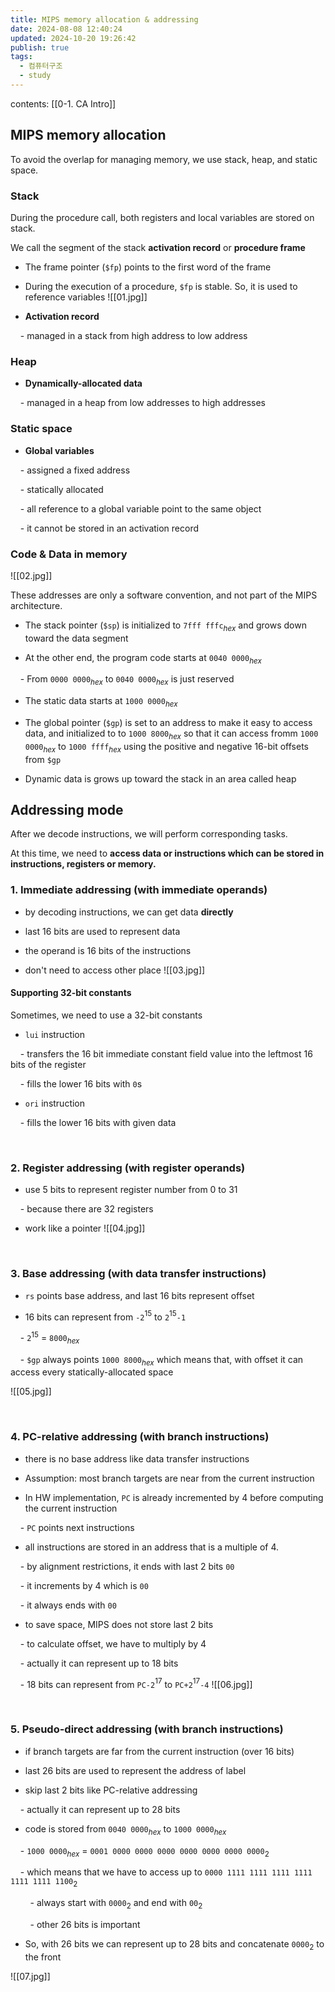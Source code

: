 ```yaml
---
title: MIPS memory allocation & addressing
date: 2024-08-08 12:40:24
updated: 2024-10-20 19:26:42
publish: true
tags:
  - 컴퓨터구조
  - study
---
```

contents: [[0-1. CA Intro]]

## MIPS memory allocation

To avoid the overlap for managing memory, we use stack, heap, and static space.

  

### Stack

During the procedure call, both registers and local variables are stored on stack. </br>

We call the segment of the stack **activation record** or **procedure frame**

- The frame pointer (`$fp`) points to the first word of the frame

- During the execution of a procedure, `$fp` is stable. So, it is used to reference variables
![[01.jpg]]

  

- **Activation record**

    - managed in a stack from high address to low address

  

### Heap

- **Dynamically-allocated data**

    - managed in a heap from low addresses to high addresses

  

### Static space

- **Global variables**

    - assigned a fixed address

    - statically allocated

    - all reference to a global variable point to the same object

    - it cannot be stored in an activation record

  
  

### Code & Data in memory
![[02.jpg]]

  

These addresses are only a software convention, and not part of the MIPS architecture.

- The stack pointer (`$sp`) is initialized to `7fff fffc`$_{hex}$ and grows down toward the data segment

- At the other end, the program code starts at `0040 0000`$_{hex}$

    - From `0000 0000`$_{hex}$ to `0040 0000`$_{hex}$ is just reserved

- The static data starts at `1000 0000`$_{hex}$

- The global pointer (`$gp`) is set to an address to make it easy to access data, and initialized to to `1000 8000`$_{hex}$ so that it can access fromm `1000 0000`$_{hex}$ to `1000 ffff`$_{hex}$ using the positive and negative 16-bit offsets from `$gp`

- Dynamic data is grows up toward the stack in an area called heap



  

## Addressing mode

After we decode instructions, we will perform corresponding tasks. </br>

At this time, we need to **access data or instructions which can be stored in instructions, registers or memory.**

  

### 1. Immediate addressing (with immediate operands)

- by decoding instructions, we can get data **directly**

- last 16 bits are used to represent data

- the operand is 16 bits of the instructions

- don't need to access other place
![[03.jpg]]

  

#### Supporting 32-bit constants

Sometimes, we need to use a 32-bit constants

- `lui` instruction

    - transfers the 16 bit immediate constant field value into the leftmost 16 bits of the register

    - fills the lower 16 bits with `0`s

- `ori` instruction

    - fills the lower 16 bits with given data

</br>

  

### 2. Register addressing (with register operands)

- use 5 bits to represent register number from 0 to 31

    - because there are 32 registers

- work like a pointer
![[04.jpg]]

</br>

  

### 3. Base addressing (with data transfer instructions)

- `rs` points base address, and last 16 bits represent offset

- 16 bits can represent from `-2`$^{15}$ to `2`$^{15}$`-1`

    - `2`$^{15}$ = `8000`$_{hex}$

    - `$gp` always points `1000 8000`$_{hex}$ which means that, with offset it can access every statically-allocated space

![[05.jpg]]

</br>

  

### 4. PC-relative addressing (with branch instructions)

- there is no base address like data transfer instructions

- Assumption: most branch targets are near from the current instruction

- In HW implementation, `PC` is already incremented by 4 before computing the current instruction

    - `PC` points next instructions

- all instructions are stored in an address that is a multiple of 4.

    - by alignment restrictions, it ends with last 2 bits `00`

    - it increments by 4 which is `00`

    - it always ends with `00`

- to save space, MIPS does not store last 2 bits

    - to calculate offset, we have to multiply by 4

    - actually it can represent up to 18 bits

    - 18 bits can represent from `PC-2`$^{17}$ to `PC+2`$^{17}$`-4`
![[06.jpg]]


</br>

  

### 5. Pseudo-direct addressing (with branch instructions)

- if branch targets are far from the current instruction (over 16 bits)

- last 26 bits are used to represent the address of label

- skip last 2 bits like PC-relative addressing

    - actually it can represent up to 28 bits

- code is stored from `0040 0000`$_{hex}$ to `1000 0000`$_{hex}$

    - `1000 0000`$_{hex}$ = `0001 0000 0000 0000 0000 0000 0000 0000`$_{2}$

    - which means that we have to access up to `0000 1111 1111 1111 1111 1111 1111 1100`$_{2}$

        - always start with `0000`$_{2}$ and end with `00`$_{2}$

        - other 26 bits is important

- So, with 26 bits we can represent up to 28 bits and concatenate `0000`$_{2}$ to the front

![[07.jpg]]

